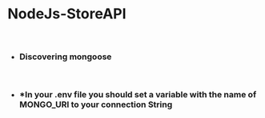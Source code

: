 # NodeJs-StoreAPI
<br>
<ul>
  <li><h3>Discovering mongoose</h3><br></li>
  <li><h3>*In your .env file you should set a variable with the name of MONGO_URI to your connection String</h3></li>
 </ul>
